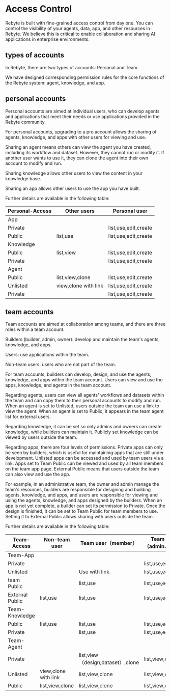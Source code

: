# Access Control

Rebyte is built with fine-grained access control from day one. You can control the visibility of your agents, data, app, and other resources in Rebyte. We believe this is critical to enable collaboration and sharing AI applications in enterprise environments.

## types of accounts

In Rebyte, there are two types of accounts: Personal and Team.

We have designed corresponding permission rules for the core functions of the Rebyte system: agent, knowledge, and app.

## personal accounts

Personal accounts are aimed at individual users, who can develop agents and applications that meet their needs or use applications provided in the Rebyte community.

For personal accounts, upgrading to a pro account allows the sharing of agents, knowledge, and apps with other users for viewing and use.

Sharing an agent means others can view the agent you have created, including its workflow and dataset. However, they cannot run or modify it. If another user wants to use it, they can clone the agent into their own account to modify and run.

Sharing knowledge allows other users to view the content in your knowledge base.

Sharing an app allows other users to use the app you have built.

Further details are available in the following table:

| Personal-Access | Other users          | Personal user        |
| --------------- | -------------------- | -------------------- |
| App             |                      |                      |
| Private         |                      | list,use,edit,create |
| Public          | list,use             | list,use,edit,create |
| Knowledge       |                      |                      |
| Public          | list,view            | list,use,edit,create |
| Private         |                      | list,use,edit,create |
| Agent           |                      |                      |
| Public          | list,view,clone      | list,use,edit,create |
| Unlisted        | view,clone with link | list,use,edit,create |
| Private         |                      | list,use,edit,create |

## team accounts

Team accounts are aimed at collaboration among teams, and there are three roles within a team account.

Builders (builder, admin, owner): develop and maintain the team's agents, knowledge, and apps.

Users: use applications within the team.

Non-team users: users who are not part of the team.

For team accounts, builders can develop, design, and use the agents, knowledge, and apps within the team account. Users can view and use the apps, knowledge, and agents in the team account.

Regarding agents, users can view all agents' workflows and datasets within the team and can copy them to their personal accounts to modify and run. When an agent is set to Unlisted, users outside the team can use a link to view the agent. When an agent is set to Public, it appears in the team agent list for external users.

Regarding knowledge, it can be set so only admins and owners can create knowledge, while builders can maintain it. Publicly set knowledge can be viewed by users outside the team.

Regarding apps, there are four levels of permissions. Private apps can only be seen by builders, which is useful for maintaining apps that are still under development. Unlisted apps can be accessed and used by team users via a link. Apps set to Team Public can be viewed and used by all team members on the team app page. External Public means that users outside the team can also view and use the app.

For example, in an administrative team, the owner and admin manage the team's resources, builders are responsible for designing and building agents, knowledge, and apps, and users are responsible for viewing and using the agents, knowledge, and apps designed by the builders. When an app is not yet complete, a builder can set its permission to Private. Once the design is finished, it can be set to Team Public for team members to use. Setting it to External Public allows sharing with users outside the team.

Further details are available in the following table:

| Team-Access     | Non-team user        | Team user（member）               | Team Builder（admin、owner） |
| --------------- | -------------------- | ------------------------------- | ------------------------- |
| Team-App        |                      |                                 |                           |
| Private         |                      |                                 | list,use,edit,create      |
| Unlisted        |                      | Use with link                   | list,use,edit,create      |
| team Public     |                      | list,use                        | list,use,edit,create      |
| External Public | list,use             | list,use                        | list,use,edit,create      |
| Team-Knowledge  |                      |                                 |                           |
| Public          | list,use             | list,use                        | list,use,edit,create      |
| Private         |                      | list,use                        | list,use,edit,create      |
| Team-Agent      |                      |                                 |                           |
| Private         |                      | list,view（design,dataset）,clone | list,view,edit,create     |
| Unlisted        | view,clone with link | list,view,clone                 | list,view,edit,create     |
| Public          | list,view,clone      | list,view,clone                 | list,view,edit,create     |
